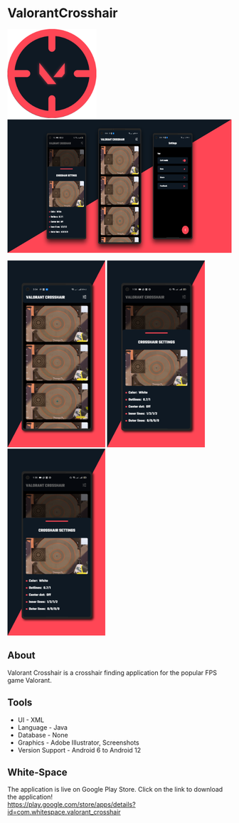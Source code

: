 # ValorantCrosshair

<img  src= "Asset/Logo.png" width= 200 height= 200>

<img  src= "Asset/Banner.png" width= 650 height= 300> 

<img  src= "Asset/Snap-1.png" width= 220 height= 420> <img  src= "Asset/Snap-2.png" width= 220 height= 420> <img  src= "Asset/Snap-2.png" width= 220 height= 420>


## About

Valorant Crosshair is a crosshair finding application for the popular FPS game Valorant.

## Tools

- UI - XML
- Language - Java
- Database - None
- Graphics - Adobe Illustrator, Screenshots
- Version Support - Android 6 to Android 12


## White-Space

The application is live on Google Play Store.
Click on the link to download the application! <br/>
https://play.google.com/store/apps/details?id=com.whitespace.valorant_crosshair

